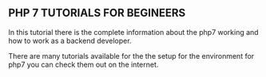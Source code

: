 ## PHP 7 TUTORIALS FOR BEGINEERS

In this tutorial there is the complete information about the php7 working and how to work as a backend developer. 

There are many tutorials available for the the setup for the environment for php7 you can check them out on the internet.


